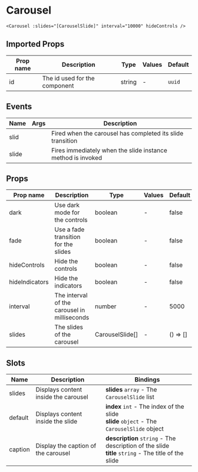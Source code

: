 # Carousel

```vue
<Carousel :slides="[CarouselSlide]" interval="10000" hideControls />
```

## Imported Props

| Prop name | Description                   | Type   | Values | Default |
| --------- | ----------------------------- | ------ | ------ | ------- |
| id        | The id used for the component | string | -      | `uuid`  |

<!-- TODO Auto-generate based on type? -->

## Events

| Name  | Args | Description                                                 |
| ----- | ---- | ----------------------------------------------------------- |
| slid  |      | Fired when the carousel has completed its slide transition  |
| slide |      | Fires immediately when the slide instance method is invoked |

## Props

| Prop name      | Description                                  | Type            | Values | Default  |
| -------------- | -------------------------------------------- | --------------- | ------ | -------- |
| dark           | Use dark mode for the controls               | boolean         | -      | false    |
| fade           | Use a fade transition for the slides         | boolean         | -      | false    |
| hideControls   | Hide the controls                            | boolean         | -      | false    |
| hideIndicators | Hide the indicators                          | boolean         | -      | false    |
| interval       | The interval of the carousel in milliseconds | number          | -      | 5000     |
| slides         | The slides of the carousel                   | CarouselSlide[] | -      | () => [] |

## Slots

| Name    | Description                          | Bindings                                                                                                |
| ------- | ------------------------------------ | ------------------------------------------------------------------------------------------------------- |
| slides  | Displays content inside the carousel | **slides** `array` - The `CarouselSlide` list                                                           |
| default | Displays content inside the slide    | **index** `int` - The index of the slide<br/>**slide** `object` - The `CarouselSlide` object            |
| caption | Display the caption of the carousel  | **description** `string` - The description of the slide<br/>**title** `string` - The title of the slide |
